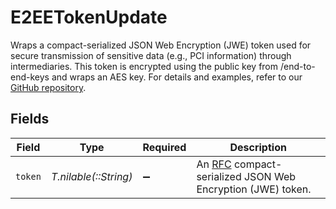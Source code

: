 # E2EETokenUpdate

Wraps a compact-serialized JSON Web Encryption (JWE) token used for secure transmission of sensitive data (e.g., PCI information) through intermediaries. 
This token is encrypted using the public key from /end-to-end-keys and wraps an AES key. For details and examples, refer to our 
[GitHub repository](https://github.com/moovfinancial/moov-go/blob/main/examples/e2ee/e2ee_test.go).


## Fields

| Field                                                                                                       | Type                                                                                                        | Required                                                                                                    | Description                                                                                                 |
| ----------------------------------------------------------------------------------------------------------- | ----------------------------------------------------------------------------------------------------------- | ----------------------------------------------------------------------------------------------------------- | ----------------------------------------------------------------------------------------------------------- |
| `token`                                                                                                     | *T.nilable(::String)*                                                                                       | :heavy_minus_sign:                                                                                          | An [RFC](https://datatracker.ietf.org/doc/html/rfc7516) compact-serialized JSON Web Encryption (JWE) token. |